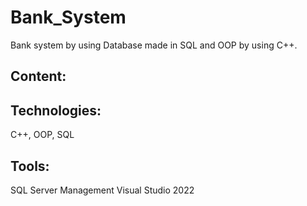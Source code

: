 # Bank_System
Bank system by using Database made in SQL and OOP by using C++.

## Content:

## Technologies:
C++, OOP, SQL

## Tools:
SQL Server Management
Visual Studio 2022
